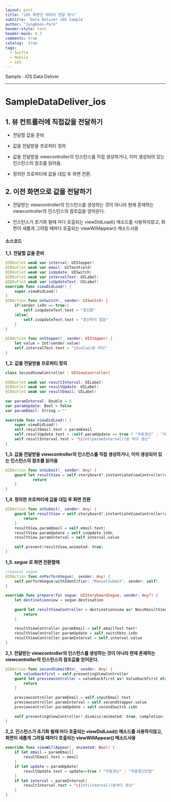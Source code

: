 ```yaml
---
layout: post
title: "iOS 화면간 데이터 전달 방식"
subtitle: 'Data Deliver iOS Sample'
author: "JungHoon-Park"
header-style: text
header-mask: 0.3
comments: true
catalog:  true
tags:
  - Swift4
  - Mobile
  - iOS
---
```


Sample : iOS Data Deliver

---

# SampleDataDeliver_ios  
  
## 1. 뷰 컨트롤러에 직접값을 전달하기

   - 전달할 값을 준비
  
   - 값을 전달받을 프로퍼티 정의
  
   - 값을 전달받을 viewcontroller의 인스턴스를 직접 생성하거나, 이미 생성되어 있는 인스턴스의 참조를 읽어옴. 
  
   - 정의한 프로퍼티에 값을 대입 후 화면 전환. 

## 2. 이전 화면으로 값을 전달하기

 - 전달받는 viewcontroller의 인스턴스를 생성하는 것이 아니라 현재 존재하는 viewcontroller의 인스턴스의 참조값을 얻어온다.
  
 - 인스턴스가 초기화 될때 마다 호출되는 viewDidLoad() 메소드를 사용하지않고, 화면이 새롭게 그려질 때마다 호출되는 viewWillAppear() 메소드사용
    
#### 소스코드

**1_1. 전달할 값을 준비**

```swift
@IBOutlet weak var interval: UIStepper!
@IBOutlet weak var email: UITextField!
@IBOutlet weak var isUpdate: UISwitch!
@IBOutlet weak var intervalText: UILabel!
@IBOutlet weak var isUpdateText: UILabel!
override func viewDidLoad() {
    super.viewDidLoad()
}
@IBAction func onSwitch(_ sender: UISwitch) {
    if(sender.isOn == true){
        self.isUpdateText.text = "갱신함"
    }else{
        self.isUpdateText.text = "갱신하지 않음"
    }
}
    
@IBAction func onStepper(_ sender: UIStepper) {
    let value = Int(sender.value)
    self.intervalText.text = "\(value)분 마다"
}
```
**1_2. 값을 전달받을 프로퍼티 정의**
```swift
class SecondViewController : UIViewController{
    
@IBOutlet weak var resultInterval: UILabel!
@IBOutlet weak var resultUpdate: UILabel!
@IBOutlet weak var resultEmail: UILabel!
    
var paramInterval: Double = 0
var paramUpdate: Bool = false
var paramEmail: String = ""
    
override func viewDidLoad() {
    super.viewDidLoad()
    self.resultEmail.text = paramEmail
    self.resultUpdate.text = (self.paramUpdate == true ? "자동갱신" : "자동갱신안함")
    self.resultInterval.text = "\(Int(paramInterval))분 마다 갱신"
}
```

**1_3. 값을 전달받을 viewcontroller의 인스턴스를 직접 생성하거나, 이미 생성되어 있는 인스턴스의 참조를 읽어옴**
```swift
@IBAction func onSubmit(_ sender: Any) {
    guard let resultView = self.storyboard?.instantiateViewController(withIdentifier: "SecondViewController") as? SecondViewController else{
            return
    }
}
```
**1_4. 정의한 프로퍼티에 값을 대입 후 화면 전환**
```swift
@IBAction func onSubmit(_ sender: Any) {
    guard let resultView = self.storyboard?.instantiateViewController(withIdentifier: "SecondViewController") as? SecondViewController else{
        return
    }
    resultView.paramEmail = self.email.text!
    resultView.paramUpdate = self.isUpdate.isOn
    resultView.paramInterval = self.interval.value
        
    self.present(resultView,animated: true)
}
```
**1_5. segue 로 화면 전환할때**
```swift
//manual segue
@IBAction func onPerformSegue(_ sender: Any) {
    self.performSegue(withIdentifier: "ManualSubmit", sender: self)
}
    
override func prepare(for segue: UIStoryboardSegue, sender: Any?) {
    let destinationview = segue.destination
        
    guard let resultViewController = destinationview as? NaviResultViewController else{
        return
    }
        
    resultViewController.paramEmail = self.emailText.text!
    resultViewController.paramUpdate = self.switchbtn.isOn
    resultViewController.paramInterval = self.interval.value
}
```

**2_1. 전달받는 viewcontroller의 인스턴스를 생성하는 것이 아니라 현재 존재하는 viewcontroller의 인스턴스의 참조값을 얻어온다.**
```swift
@IBAction func secondSubmitBtn(_ sender: Any) {
    let valuebackfirst = self.presentingViewController
    guard let previewcontroller = valuebackfirst as? ValuebackFirst else{
        return
    }
        
    previewcontroller.paramEmail = self.inputEmail.text
    previewcontroller.paramInterval = self.secondStepper.value
    previewcontroller.paramUpdate = self.secondSwitch.isOn
        
    self.presentingViewController?.dismiss(animated: true, completion: nil)
}
```

**2_2. 인스턴스가 초기화 될때 마다 호출되는 viewDidLoad() 메소드를 사용하지않고, 화면이 새롭게 그려질 때마다 호출되는 viewWillAppear() 메소드사용**
```swift
override func viewWillAppear(_ animated: Bool) {
    if let email = paramEmail{
        resultEmail.text = email
    }
    if let update = paramUpdate{
        resultUpdate.text = update==true ? "자동갱신" : "자동갱신안함"
    }
    if let interval = paramInterval{
        resultInterval.text = "\(Int(interval))분마다 갱신"
    }
}
```

    
